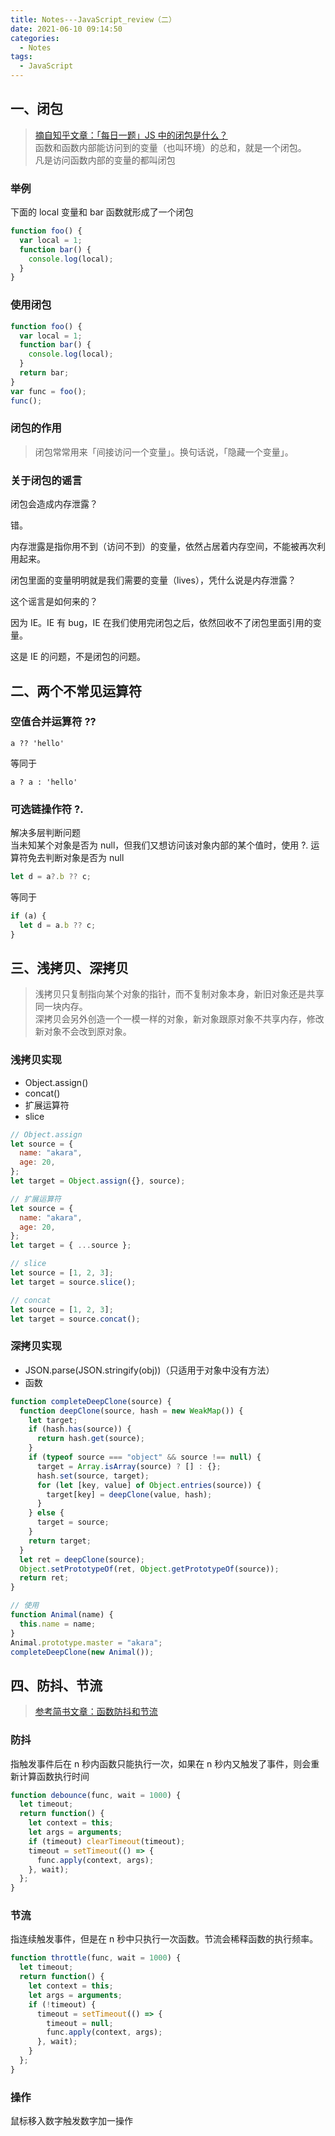 ```yaml
---
title: Notes---JavaScript_review（二）
date: 2021-06-10 09:14:50
categories:
  - Notes
tags:
  - JavaScript
---
```


## 一、闭包

> [摘自知乎文章：「每日一题」JS 中的闭包是什么？](https://zhuanlan.zhihu.com/p/22486908)  
> 函数和函数内部能访问到的变量（也叫环境）的总和，就是一个闭包。  
> 凡是访问函数内部的变量的都叫闭包

### 举例

下面的 local 变量和 bar 函数就形成了一个闭包

```js
function foo() {
  var local = 1;
  function bar() {
    console.log(local);
  }
}
```

### 使用闭包

```js
function foo() {
  var local = 1;
  function bar() {
    console.log(local);
  }
  return bar;
}
var func = foo();
func();
```

### 闭包的作用

> 闭包常常用来「间接访问一个变量」。换句话说，「隐藏一个变量」。

### 关于闭包的谣言

闭包会造成内存泄露？

错。

内存泄露是指你用不到（访问不到）的变量，依然占居着内存空间，不能被再次利用起来。

闭包里面的变量明明就是我们需要的变量（lives），凭什么说是内存泄露？

这个谣言是如何来的？

因为 IE。IE 有 bug，IE 在我们使用完闭包之后，依然回收不了闭包里面引用的变量。

这是 IE 的问题，不是闭包的问题。

## 二、两个不常见运算符

### 空值合并运算符 ??

```
a ?? 'hello'
```

等同于

```
a ? a : 'hello'
```

### 可选链操作符 ?.

解决多层判断问题  
当未知某个对象是否为 null，但我们又想访问该对象内部的某个值时，使用 ?. 运算符免去判断对象是否为 null

```js
let d = a?.b ?? c;
```

等同于

```js
if (a) {
  let d = a.b ?? c;
}
```

## 三、浅拷贝、深拷贝

> 浅拷贝只复制指向某个对象的指针，而不复制对象本身，新旧对象还是共享同一块内存。  
> 深拷贝会另外创造一个一模一样的对象，新对象跟原对象不共享内存，修改新对象不会改到原对象。

### 浅拷贝实现

- Object.assign()
- concat()
- 扩展运算符
- slice

```js
// Object.assign
let source = {
  name: "akara",
  age: 20,
};
let target = Object.assign({}, source);

// 扩展运算符
let source = {
  name: "akara",
  age: 20,
};
let target = { ...source };

// slice
let source = [1, 2, 3];
let target = source.slice();

// concat
let source = [1, 2, 3];
let target = source.concat();
```

### 深拷贝实现

- JSON.parse(JSON.stringify(obj))（只适用于对象中没有方法）
- 函数

```js
function completeDeepClone(source) {
  function deepClone(source, hash = new WeakMap()) {
    let target;
    if (hash.has(source)) {
      return hash.get(source);
    }
    if (typeof source === "object" && source !== null) {
      target = Array.isArray(source) ? [] : {};
      hash.set(source, target);
      for (let [key, value] of Object.entries(source)) {
        target[key] = deepClone(value, hash);
      }
    } else {
      target = source;
    }
    return target;
  }
  let ret = deepClone(source);
  Object.setPrototypeOf(ret, Object.getPrototypeOf(source));
  return ret;
}

// 使用
function Animal(name) {
  this.name = name;
}
Animal.prototype.master = "akara";
completeDeepClone(new Animal());
```

## 四、防抖、节流
> [参考简书文章：函数防抖和节流](https://www.jianshu.com/p/c8b86b09daf0)  


### 防抖
指触发事件后在 n 秒内函数只能执行一次，如果在 n 秒内又触发了事件，则会重新计算函数执行时间

```js
function debounce(func, wait = 1000) {
  let timeout;
  return function() {
    let context = this;
    let args = arguments;
    if (timeout) clearTimeout(timeout);
    timeout = setTimeout(() => {
      func.apply(context, args);
    }, wait);
  };
}
```

### 节流
指连续触发事件，但是在 n 秒中只执行一次函数。节流会稀释函数的执行频率。

```js
function throttle(func, wait = 1000) {
  let timeout;
  return function() {
    let context = this;
    let args = arguments;
    if (!timeout) {
      timeout = setTimeout(() => {
        timeout = null;
        func.apply(context, args);
      }, wait);
    }
  };
}
```
### 操作
鼠标移入数字触发数字加一操作
<Common />  

<Debounce />  

<Throttle />  
